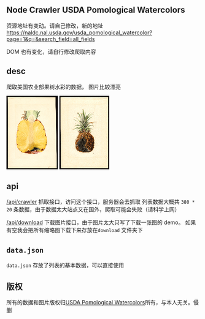 ## Node Crawler USDA Pomological Watercolors

资源地址有变动。请自己修改，新的地址 https://naldc.nal.usda.gov/usda_pomological_watercolor?page=1&q=&search_field=all_fields

DOM 也有变化，请自行修改爬取内容

## desc

爬取美国农业部果树水彩的数据， 图片比较漂亮

![](/download/POM00007370.jpg)
![](/download/POM00007372.jpg)

## api

[/api/crawler](http://localhost:8080/api/crawler) 抓取接口，访问这个接口，服务器会去抓取 列表数据大概共 `380 * 20` 条数据，由于数据太大站点又在国外，爬取可能会失败（请科学上网）

[/api/download](http://localhost:8080/api/download) 下载图片接口，由于图片太大只写了下载一张图的 demo。 如果有空我会把所有缩略图下载下来存放在`download` 文件夹下

## `data.json`

`data.json` 存放了列表的基本数据，可以直接使用

## 版权

所有的数据和图片版权归[USDA Pomological Watercolors](https://naldc.nal.usda.gov/usda_pomological_watercolor)所有，与本人无关。侵删
